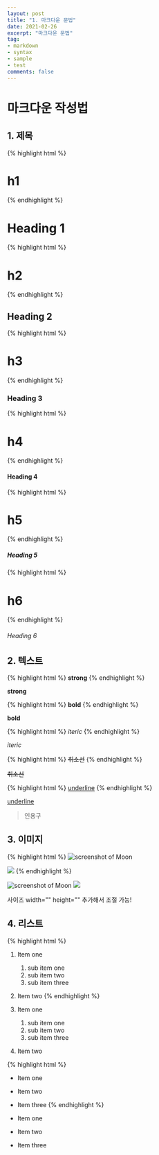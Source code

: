 ```yaml
---
layout: post
title: "1. 마크다운 문법"
date: 2021-02-26
excerpt: "마크다운 문법"
tag:
- markdown
- syntax
- sample
- test
comments: false
---
```


# 마크다운 작성법

## 1. 제목

{% highlight html %}
# h1
{% endhighlight %}

# Heading 1

{% highlight html %}
# h2
{% endhighlight %}

## Heading 2

{% highlight html %}
# h3
{% endhighlight %}

### Heading 3

{% highlight html %}
# h4
{% endhighlight %}

#### Heading 4

{% highlight html %}
# h5
{% endhighlight %}

##### Heading 5

{% highlight html %}
# h6
{% endhighlight %}

###### Heading 6

## 2. 텍스트

{% highlight html %}
**strong**
{% endhighlight %}

**strong**

{% highlight html %}
__bold__
{% endhighlight %}

__bold__

{% highlight html %}
_iteric_
{% endhighlight %}

_iteric_

{% highlight html %}
~~취소선~~
{% endhighlight %}

~~취소선~~

{% highlight html %}
<u>underline</u>
{% endhighlight %}

<u>underline</u>

> 인용구

## 3. 이미지

{% highlight html %}
![screenshot of Moon](https://theorydb.github.io/assets/img/test.jpg "test")

<img src="https://theorydb.github.io/assets/img/test.jpg">
{% endhighlight %}

![screenshot of Moon](https://theorydb.github.io/assets/img/test.jpg "test")
<img src="https://theorydb.github.io/assets/img/test.jpg">

사이즈 width="" height="" 추가해서 조절 가능!

## 4. 리스트
{% highlight html %}
1. Item one
   1. sub item one
   2. sub item two
   3. sub item three
2. Item two
{% endhighlight %}

1. Item one
   1. sub item one
   2. sub item two
   3. sub item three
2. Item two

{% highlight html %}
* Item one
* Item two
* Item three
{% endhighlight %}

* Item one
* Item two
* Item three
